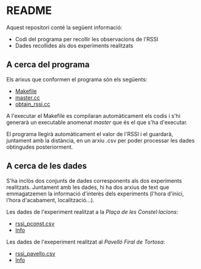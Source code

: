 # README #

Aquest repositori conté la següent informació:
* Codi del programa per recollir les observacions de l'RSSI
* Dades recollides als dos experiments realitzats

## A cerca del programa ##

Els arixus que conformen el programa són els següents:
* [Makefile](https://github.com/dylanbautista/WiFi/blob/main/Makefile)
* [master.cc](https://github.com/dylanbautista/WiFi/blob/main/master.cc)
* [obtain_rssi.cc](https://github.com/dylanbautista/WiFi/blob/main/obtain_rssi.cc)

A l'executar el Makefile es compilaran automàticament els codis i s'hi generarà un executable anomenat _master_ que és el que s'ha
d'executar.

El programa llegirà automàticament el valor de l'RSSI i el guardarà, juntament amb la distància, en un arxiu .csv per poder processar
les dades obtingudes posteriorment.

## A cerca de les dades ##

S'ha inclòs dos conjunts de dades corresponents als dos experiments realitzats. Juntament amb les dades, hi ha dos arxius de text
que emmagatzemen la informació d'interès dels experiments (l'hora d'inici, l'hora d'acabament, localització...).

Les dades de l'experiment realitzat a la _Plaça de les Constel·lacions_:
* [rssi_pconst.csv](https://github.com/dylanbautista/WiFi/blob/main/rssi_pconst.csv)
* [Info](https://github.com/dylanbautista/WiFi/blob/main/info_exp_pconst.txt)

Les dades de l'exeperiment realitzat al _Pavelló Firal de Tortosa_:
* [rssi_pavello.csv](https://github.com/dylanbautista/WiFi/blob/main/rssi_pavello.csv)
* [Info](https://github.com/dylanbautista/WiFi/blob/main/info_exp_pavello.txt)



